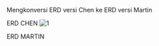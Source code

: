 Mengkonversi ERD versi Chen ke ERD versi Martin

ERD CHEN
![1](https://github.com/natasyanvitaa/Natasya-Novitasari/assets/160209181/e099b4e3-b10d-46c8-ae11-6b9db370b5a6)

ERD MARTIN
